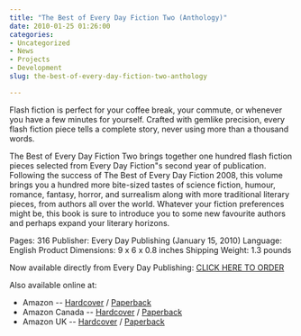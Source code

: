 ```yaml
---
title: "The Best of Every Day Fiction Two (Anthology)"
date: 2010-01-25 01:26:00
categories:
- Uncategorized
- News
- Projects
- Development
slug: the-best-of-every-day-fiction-two-anthology

---
```


<img src="http://www.everydaypublishing.ca/cart/EDF2009_small.jpg" alt="" align="left" />Flash fiction is perfect for your coffee break, your commute, or whenever you have a few minutes for yourself. Crafted with gemlike precision, every flash fiction piece tells a complete story, never using more than a thousand words.

The Best of Every Day Fiction Two brings together one hundred flash fiction pieces selected from Every Day Fiction&quot;s second year of publication. Following the success of The Best of Every Day Fiction 2008, this volume brings you a hundred more bite-sized tastes of science fiction, humour, romance, fantasy,
horror, and surrealism along with more traditional literary pieces, from authors all over the world. Whatever your fiction preferences might be, this book is sure to introduce you to some new favourite authors and perhaps expand your literary horizons.

Pages: 316
Publisher: Every Day Publishing (January 15, 2010)
Language: English
Product Dimensions: 9 x 6 x 0.8 inches
Shipping Weight: 1.3 pounds

Now available directly from Every Day Publishing: <a href="http://www.everydaypublishing.ca/cart/">CLICK HERE TO ORDER</a>

Also available online at:
<ul>
	<li>Amazon -- <a href="http://www.amazon.com/Best-Every-Day-Fiction-Two/dp/0981058426/?tag=everydayficti-20">Hardcover</a> / <a href="http://www.amazon.com/Best-Every-Day-Fiction-Two/dp/0981058434/?tag=everydayficti-20">Paperback</a></li>
	<li>Amazon Canada -- <a href="http://www.amazon.ca/Best-Every-Day-Fiction-Two/dp/0981058426/?tag=everydayficti-20">Hardcover</a> / <a href="http://www.amazon.ca/Best-Every-Day-Fiction-Two/dp/0981058434/?tag=everydayficti-20">Paperback</a></li>
	<li>Amazon UK -- <a href="http://www.amazon.co.uk/Best-Every-Day-Fiction-Two/dp/0981058426/?tag=everydayficti-20">Hardcover</a> / <a href="http://www.amazon.co.uk/Best-Every-Day-Fiction-Two/dp/0981058434/?tag=everydayficti-20">Paperback</a></li>
</ul>
